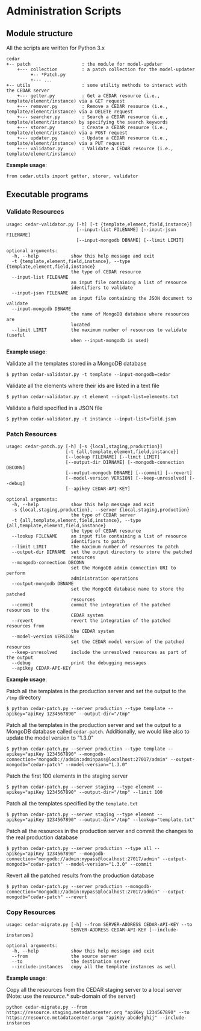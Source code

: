# Administration Scripts

## Module structure

All the scripts are written for Python 3.x

```buildoutcfg
cedar
+-- patch                   : the module for model-updater
    +--- collection         : a patch collection for the model-updater
         +-- *Patch.py
         +--- ...
+-- utils                   : some utility methods to interact with the CEDAR server
    +--- getter.py          : Get a CEDAR resource (i.e., template/element/instance) via a GET request
    +--- remover.py         : Remove a CEDAR resource (i.e., template/element/instance) via a DELETE request
    +--- searcher.py        : Search a CEDAR resource (i.e., template/element/instance) by specifying the search keywords
    +--- storer.py          : Create a CEDAR resource (i.e., template/element/instance) via a POST request
    +--- updater.py         : Update a CEDAR resource (i.e., template/element/instance) via a PUT request
    +--- validator.py       : Validate a CEDAR resource (i.e., template/element/instance)
```

**Example usage**:
```
from cedar.utils import getter, storer, validator
```

## Executable programs

### Validate Resources

```buildoutcfg
usage: cedar-validator.py [-h] [-t {template,element,field,instance}]
                          [--input-list FILENAME] [--input-json FILENAME]
                          [--input-mongodb DBNAME] [--limit LIMIT]

optional arguments:
  -h, --help            show this help message and exit
  -t {template,element,field,instance}, --type {template,element,field,instance}
                        the type of CEDAR resource
  --input-list FILENAME
                        an input file containing a list of resource
                        identifiers to validate
  --input-json FILENAME
                        an input file containing the JSON document to validate
  --input-mongodb DBNAME
                        the name of MongoDB database where resources are
                        located
  --limit LIMIT         the maximum number of resources to validate (useful
                        when --input-mongodb is used)
```

**Example usage**:

Validate all the templates stored in a MongoDB database
```buildoutcfg
$ python cedar-validator.py -t template --input-mongodb=cedar
```

Validate all the elements where their ids are listed in a text file
```buildoutcfg
$ python cedar-validator.py -t element --input-list=elements.txt
```

Validate a field specified in a JSON file
```buildoutcfg
$ python cedar-validator.py -t instance --input-list=field.json
```

### Patch Resources

```buildoutcfg
usage: cedar-patch.py [-h] [-s {local,staging,production}]
                      [-t {all,template,element,field,instance}]
                      [--lookup FILENAME] [--limit LIMIT]
                      [--output-dir DIRNAME] [--mongodb-connection DBCONN]
                      [--output-mongodb DBNAME] [--commit] [--revert]
                      [--model-version VERSION] [--keep-unresolved] [--debug]
                      [--apikey CEDAR-API-KEY]

optional arguments:
  -h, --help            show this help message and exit
  -s {local,staging,production}, --server {local,staging,production}
                        the type of CEDAR server
  -t {all,template,element,field,instance}, --type {all,template,element,field,instance}
                        the type of CEDAR resource
  --lookup FILENAME     an input file containing a list of resource
                        identifiers to patch
  --limit LIMIT         the maximum number of resources to patch
  --output-dir DIRNAME  set the output directory to store the patched
                        resources
  --mongodb-connection DBCONN
                        set the MongoDB admin connection URI to perform
                        administration operations
  --output-mongodb DBNAME
                        set the MongoDB database name to store the patched
                        resources
  --commit              commit the integration of the patched resources to the
                        CEDAR system
  --revert              revert the integration of the patched resources from
                        the CEDAR system
  --model-version VERSION
                        set the CEDAR model version of the patched resources
  --keep-unresolved     include the unresolved resources as part of the output
  --debug               print the debugging messages
  --apikey CEDAR-API-KEY
```

**Example usage**:

Patch all the templates in the production server and set the output to the `/tmp` directory
```buildoutcfg
$ python cedar-patch.py --server production --type template --apikey="apiKey 1234567890" --output-dir="/tmp"
```

Patch all the templates in the production server and set the output to a MongoDB database called `cedar-patch`. Additionally, we would like also to update the model version to "1.3.0"
```buildoutcfg
$ python cedar-patch.py --server production --type template --apikey="apiKey 1234567890" --mongodb-connection="mongodb://admin:adminpass@localhost:27017/admin" --output-mongodb="cedar-patch" --model-version="1.3.0" 
```

Patch the first 100 elements in the staging server
```buildoutcfg
$ python cedar-patch.py --server staging --type element --apikey="apiKey 1234567890" --output-dir="/tmp" --limit 100 
```

Patch all the templates specified by the `template.txt`
```buildoutcfg
$ python cedar-patch.py --server staging --type element --apikey="apiKey 1234567890" --output-dir="/tmp" --lookup="template.txt" 
```

Patch all the resources in the production server and commit the changes to the real production database
```buildoutcfg
$ python cedar-patch.py --server production --type all --apikey="apiKey 1234567890" --mongodb-connection="mongodb://admin:mypass@localhost:27017/admin" --output-mongodb="cedar-patch" --model-version="1.3.0" --commit
```

Revert all the patched results from the production database
```buildoutcfg
$ python cedar-patch.py --server production --mongodb-connection="mongodb://admin:mypass@localhost:27017/admin" --output-mongodb="cedar-patch" --revert
```

### Copy Resources

```buildoutcfg
usage: cedar-migrate.py [-h] --from SERVER-ADDRESS CEDAR-API-KEY --to
                        SERVER-ADDRESS CEDAR-API-KEY [--include-instances]

optional arguments:
  -h, --help            show this help message and exit
  --from                the source server
  --to                  the destination server
  --include-instances   copy all the template instances as well
```

**Example usage**:

Copy all the resources from the CEDAR staging server to a local server (Note: use the *resource.** sub-domain of the server)
```buildoutcfg
python cedar-migrate.py --from https://resource.staging.metadatacenter.org "apiKey 1234567890" --to https://resource.metadatacenter.orgx "apiKey abcdefghij" --include-instances
```
